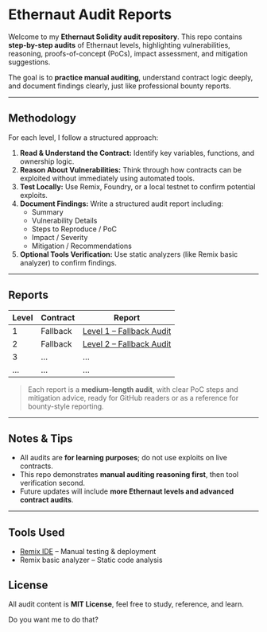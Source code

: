 # Ethernaut Audit Reports

Welcome to my **Ethernaut Solidity audit repository**. This repo contains **step-by-step audits** of Ethernaut levels, highlighting vulnerabilities, reasoning, proofs-of-concept (PoCs), impact assessment, and mitigation suggestions.  

The goal is to **practice manual auditing**, understand contract logic deeply, and document findings clearly, just like professional bounty reports.

---

## Methodology

For each level, I follow a structured approach:

1. **Read & Understand the Contract:** Identify key variables, functions, and ownership logic.  
2. **Reason About Vulnerabilities:** Think through how contracts can be exploited without immediately using automated tools.  
3. **Test Locally:** Use Remix, Foundry, or a local testnet to confirm potential exploits.  
4. **Document Findings:** Write a structured audit report including:
   - Summary  
   - Vulnerability Details  
   - Steps to Reproduce / PoC  
   - Impact / Severity  
   - Mitigation / Recommendations  
5. **Optional Tools Verification:** Use static analyzers (like Remix basic analyzer) to confirm findings.  

---

## Reports

| Level | Contract | Report |
|-------|----------|--------|
| 1 | Fallback | [Level 1 – Fallback Audit](./Level1_Fallback_Audit.md) |
| 2 | Fallback | [Level 2 – Fallback Audit](./Level2_Fallback_Audit.md) |
| 3 | … | … |
| … | … | … |

> Each report is a **medium-length audit**, with clear PoC steps and mitigation advice, ready for GitHub readers or as a reference for bounty-style reporting.

---

## Notes & Tips

- All audits are **for learning purposes**; do not use exploits on live contracts.  
- This repo demonstrates **manual auditing reasoning first**, then tool verification second.  
- Future updates will include **more Ethernaut levels and advanced contract audits**.

---

## Tools Used

- [Remix IDE](https://remix.ethereum.org) – Manual testing & deployment  
- Remix basic analyzer – Static code analysis  


## License

All audit content is **MIT License**, feel free to study, reference, and learn.

Do you want me to do that?
